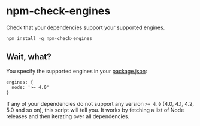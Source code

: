# npm-check-engines

Check that your dependencies support your supported engines.

```
npm install -g npm-check-engines
```

## Wait, what?

You specify the supported engines in your [package.json](https://docs.npmjs.com/files/package.json#engines):

```
engines: {
  node: '>= 4.0'
}
```

If any of your dependencies do not support any version `>= 4.0` (4.0, 4.1, 4.2, 5.0 and so on),
this script will tell you. It works by fetching a list of Node releases and then
iterating over all dependencies.
